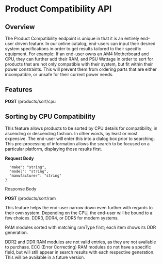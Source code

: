 # Product Compatibility API

## Overview

The Product Compatibility endpoint is unique in that it is an entirely end-user driven feature. In our online catalog, end-users can input their desired system specifications in order to get results tailored to their specific equipment. For example: If an end-user owns an AM4 Motherboard and CPU, they can further add their RAM, and PSU Wattage in order to sort for products that are not only compatible with their system, but fit within their power constraints. This will prevent them from ordering parts that are either incompatible, or unsafe for their current power needs.

## Features

**POST** /products/sort/cpu

## Sorting by CPU Compatibility

This feature allows products to be sorted by CPU details for compatibility, in ascending or descending fashion. In other words, by least or most expensive. The end-user will enter this into a dialog box prior to searching. This pre-processing of information allows the search to be focused on a particular platform, displaying those results first.

**Request Body**
```{
  "make": "string",
  "model": "string",
  "manufacturer": "string"
}
```

Response Body

**POST** /products/sort/ram

This feature helps the end-user narrow down even further with regards to their own system. Depending on the CPU, the end-user will be bound to a few choices. DDR3, DDR4, or DDR5 for modern systems.

RAM modules sorted with matching ramType first; each item shows its DDR generation.

DDR2 and DDR RAM modules are not valid entries, as they are not available to purchase. ECC (Error Correcting) RAM modules do not have a specific field, but will still appear in search results with each respective generation. This will be available in a future version.
